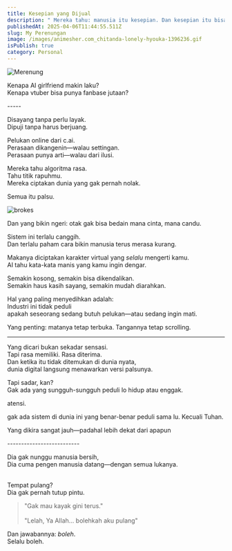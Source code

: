 ```yaml
---
title: Kesepian yang Dijual
description: " Mereka tahu: manusia itu kesepian. Dan kesepian itu bisa dijual."
publishedAt: 2025-04-06T11:44:55.511Z
slug: My Perenungan
image: /images/animesher.com_chitanda-lonely-hyouka-1396236.gif
isPublish: true
category: Personal
---
```

![Merenung](/images/animesher.com_chitanda-lonely-hyouka-1396236.gif "Merenung")

Kenapa AI girlfriend makin laku?\
Kenapa vtuber bisa punya fanbase jutaan?

\-﻿----

Disayang tanpa perlu layak.\
Dipuji tanpa harus berjuang.

Pelukan online dari c.ai.\
Perasaan dikangenin—walau settingan.\
Perasaan punya arti—walau dari ilusi.

Mereka tahu algoritma rasa.\
Tahu titik rapuhmu.\
Mereka ciptakan dunia yang gak pernah nolak.

Semua itu palsu.

![brokes](/images/heartbroken-anime.gif "broken")

Dan yang bikin ngeri: otak gak bisa bedain mana cinta, mana candu.

Sistem ini terlalu canggih.\
Dan terlalu paham cara bikin manusia terus merasa kurang.

Makanya diciptakan karakter virtual yang *selalu* mengerti kamu.\
AI tahu kata-kata manis yang kamu ingin dengar.

Semakin kosong, semakin bisa dikendalikan.\
Semakin haus kasih sayang, semakin mudah diarahkan.

Hal yang paling menyedihkan adalah:\
Industri ini tidak peduli\
apakah seseorang sedang butuh pelukan—atau sedang ingin mati.

Yang penting: matanya tetap terbuka. Tangannya tetap scrolling.

- - -

Yang dicari bukan sekadar sensasi.\
Tapi rasa memiliki. Rasa diterima.\
Dan ketika itu tidak ditemukan di dunia nyata,\
dunia digital langsung menawarkan versi palsunya.

Tapi sadar, kan?\
Gak ada yang sungguh-sungguh peduli lo hidup atau enggak.

atensi.

gak ada sistem di dunia ini yang benar-benar peduli sama lu.
Kecuali Tuhan.

Yang dikira sangat jauh—padahal lebih dekat dari apapun

\-﻿-------------------------

Dia gak nunggu manusia bersih,\
Dia cuma pengen manusia datang—dengan semua lukanya.

\
Tempat pulang?\
Dia gak pernah tutup pintu.

> "Gak mau kayak gini terus."\
> \
> "Lelah, Ya Allah… bolehkah aku pulang"

Dan jawabannya: *boleh*.\
Selalu boleh.